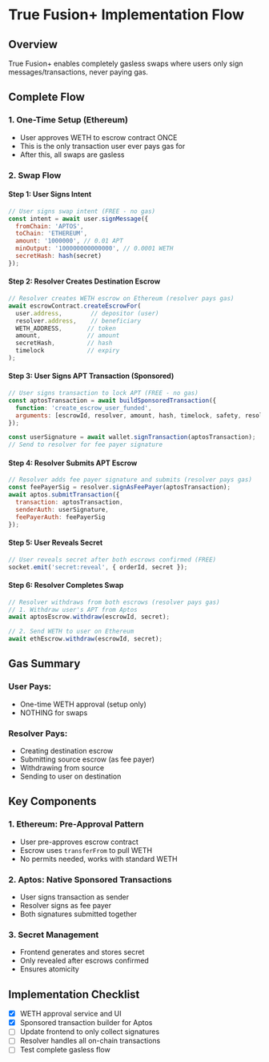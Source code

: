 # True Fusion+ Implementation Flow

## Overview
True Fusion+ enables completely gasless swaps where users only sign messages/transactions, never paying gas.

## Complete Flow

### 1. One-Time Setup (Ethereum)
- User approves WETH to escrow contract ONCE
- This is the only transaction user ever pays gas for
- After this, all swaps are gasless

### 2. Swap Flow

#### Step 1: User Signs Intent
```javascript
// User signs swap intent (FREE - no gas)
const intent = await user.signMessage({
  fromChain: 'APTOS',
  toChain: 'ETHEREUM',
  amount: '1000000', // 0.01 APT
  minOutput: '100000000000000', // 0.0001 WETH
  secretHash: hash(secret)
});
```

#### Step 2: Resolver Creates Destination Escrow
```javascript
// Resolver creates WETH escrow on Ethereum (resolver pays gas)
await escrowContract.createEscrowFor(
  user.address,        // depositor (user)
  resolver.address,    // beneficiary
  WETH_ADDRESS,       // token
  amount,             // amount
  secretHash,         // hash
  timelock            // expiry
);
```

#### Step 3: User Signs APT Transaction (Sponsored)
```javascript
// User signs transaction to lock APT (FREE - no gas)
const aptosTransaction = await buildSponsoredTransaction({
  function: 'create_escrow_user_funded',
  arguments: [escrowId, resolver, amount, hash, timelock, safety, resolver]
});

const userSignature = await wallet.signTransaction(aptosTransaction);
// Send to resolver for fee payer signature
```

#### Step 4: Resolver Submits APT Escrow
```javascript
// Resolver adds fee payer signature and submits (resolver pays gas)
const feePayerSig = resolver.signAsFeePayer(aptosTransaction);
await aptos.submitTransaction({
  transaction: aptosTransaction,
  senderAuth: userSignature,
  feePayerAuth: feePayerSig
});
```

#### Step 5: User Reveals Secret
```javascript
// User reveals secret after both escrows confirmed (FREE)
socket.emit('secret:reveal', { orderId, secret });
```

#### Step 6: Resolver Completes Swap
```javascript
// Resolver withdraws from both escrows (resolver pays gas)
// 1. Withdraw user's APT from Aptos
await aptosEscrow.withdraw(escrowId, secret);

// 2. Send WETH to user on Ethereum  
await ethEscrow.withdraw(escrowId, secret);
```

## Gas Summary

### User Pays:
- One-time WETH approval (setup only)
- NOTHING for swaps

### Resolver Pays:
- Creating destination escrow
- Submitting source escrow (as fee payer)
- Withdrawing from source
- Sending to user on destination

## Key Components

### 1. Ethereum: Pre-Approval Pattern
- User pre-approves escrow contract
- Escrow uses `transferFrom` to pull WETH
- No permits needed, works with standard WETH

### 2. Aptos: Native Sponsored Transactions
- User signs transaction as sender
- Resolver signs as fee payer
- Both signatures submitted together

### 3. Secret Management
- Frontend generates and stores secret
- Only revealed after escrows confirmed
- Ensures atomicity

## Implementation Checklist

- [x] WETH approval service and UI
- [x] Sponsored transaction builder for Aptos
- [ ] Update frontend to only collect signatures
- [ ] Resolver handles all on-chain transactions
- [ ] Test complete gasless flow